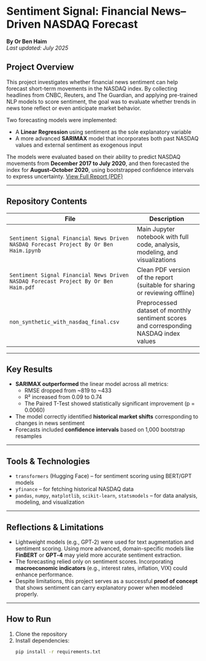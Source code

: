 
# Sentiment Signal: Financial News–Driven NASDAQ Forecast  
**By Or Ben Haim**  
_Last updated: July 2025_

## Project Overview

This project investigates whether financial news sentiment can help forecast short-term movements in the NASDAQ index. By collecting headlines from CNBC, Reuters, and The Guardian, and applying pre-trained NLP models to score sentiment, the goal was to evaluate whether trends in news tone reflect or even anticipate market behavior.

Two forecasting models were implemented:
- A **Linear Regression** using sentiment as the sole explanatory variable
- A more advanced **SARIMAX** model that incorporates both past NASDAQ values and external sentiment as exogenous input

The models were evaluated based on their ability to predict NASDAQ movements from **December 2017 to July 2020**, and then forecasted the index for **August–October 2020**, using bootstrapped confidence intervals to express uncertainty.
[View Full Report (PDF)](./Sentiment%20Signal%20Financial%20News%20Driven%20NASDAQ%20Forecast%20Project%20By%20Or%20Ben%20Haim.pdf)

---

## Repository Contents

| File | Description |
|------|-------------|
| `Sentiment Signal Financial News Driven NASDAQ Forecast Project By Or Ben Haim.ipynb` | Main Jupyter notebook with full code, analysis, modeling, and visualizations |
| `Sentiment Signal Financial News Driven NASDAQ Forecast Project By Or Ben Haim.pdf` | Clean PDF version of the report (suitable for sharing or reviewing offline) |
| `non_synthetic_with_nasdaq_final.csv` | Preprocessed dataset of monthly sentiment scores and corresponding NASDAQ index values |

---

## Key Results

- **SARIMAX outperformed** the linear model across all metrics:  
  - RMSE dropped from ~819 to ~433  
  - R² increased from 0.09 to 0.74  
  - The Paired T-Test showed statistically significant improvement (p = 0.0060)
- The model correctly identified **historical market shifts** corresponding to changes in news sentiment
- Forecasts included **confidence intervals** based on 1,000 bootstrap resamples

---

## Tools & Technologies

- `transformers` (Hugging Face) – for sentiment scoring using BERT/GPT models  
- `yfinance` – for fetching historical NASDAQ data  
- `pandas`, `numpy`, `matplotlib`, `scikit-learn`, `statsmodels` – for data analysis, modeling, and visualization

---

## Reflections & Limitations

- Lightweight models (e.g., GPT‑2) were used for text augmentation and sentiment scoring. Using more advanced, domain-specific models like **FinBERT** or **GPT‑4** may yield more accurate sentiment extraction.
- The forecasting relied only on sentiment scores. Incorporating **macroeconomic indicators** (e.g., interest rates, inflation, VIX) could enhance performance.
- Despite limitations, this project serves as a successful **proof of concept** that shows sentiment can carry explanatory power when modeled properly.

---

## How to Run

1. Clone the repository
2. Install dependencies:
   ```bash
   pip install -r requirements.txt
